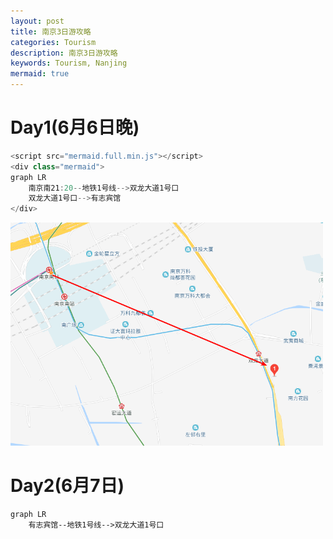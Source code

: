 ```yaml
---
layout: post
title: 南京3日游攻略
categories: Tourism
description: 南京3日游攻略
keywords: Tourism, Nanjing
mermaid: true
---
```


# Day1(6月6日晚)

```js
<script src="mermaid.full.min.js"></script>
<div class="mermaid">
graph LR
	南京南21:20--地铁1号线-->双龙大道1号口
	双龙大道1号口-->有志宾馆
</div>
```

<img src="/images/posts/2019-5-31-NanjingTourismSheet/NanjingNan2Youzhi.png" width="500" alt="6月6日从南京南到有志宾馆" />

# Day2(6月7日)

```mermaid
graph LR
	有志宾馆--地铁1号线-->双龙大道1号口
```

